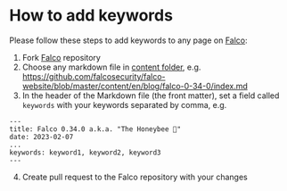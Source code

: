 # How to add keywords
Please follow these steps to add keywords to any page on [Falco](https://falco.org/):
1. Fork [Falco](https://github.com/falcosecurity/falco-website) repository
2. Choose any markdown file in [content folder](https://github.com/falcosecurity/falco-website/tree/main/content), e.g. https://github.com/falcosecurity/falco-website/blob/master/content/en/blog/falco-0-34-0/index.md
3. In the header of the Markdown file (the front matter), set a field called `keywords` with your keywords separated by comma, e.g.
```
---
title: Falco 0.34.0 a.k.a. "The Honeybee 🍯"
date: 2023-02-07
...
keywords: keyword1, keyword2, keyword3
---
```
4. Create pull request to the Falco repository with your changes
